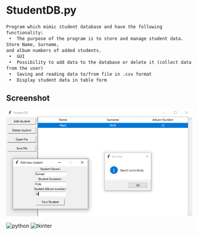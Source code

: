 
# StudentDB.py


    Program which mimic student database and have the following functionality:
     •  The purpose of the program is to store and manage student data. Store Name, Surname,
    and album numbers of added students.
     •  GUI
     •  Possibility to add data to the database or delete it (collect data from the user)
     •  Saving and reading data to/from file in .csv format
     •  Display student data in table form

## Screenshot

![App Screenshot](2img.PNG)



![python](https://img.shields.io/badge/Python-3776AB.svg?style=flat&logo=python&logoColor=white)
![tkinter](https://img.shields.io/badge/tkinter-8A2E2)

